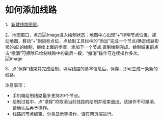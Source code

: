 # 如何添加线路

1、[新建线路图层](/m-layers.html)。

2、地图窗口，点击![image](https://pic.dituwuyou.com/map%2Fpicture%2Fmobile%2Fic_line.png)进入绘制状态：地图中心出现“+”标明节点位置，挪动地图，移动“+”到目标点位，点绘制工具栏中的“添加”完成一个节点(确定线路形状的点)的绘制，继续上面的步骤，添加下一个节点,直到绘制完成。绘制结束前点击“撤消”可擦除已绘制线路中的最后一段，“撤消”操作可连续操作多次。
![image](https://pic.dituwuyou.com/map%2Fpicture%2Fmobile%2Fdrawline-0.png)

3、点“保存”结束并完成绘制，填写线路的基本信息后，保存，即可生成一条新的线路。


注意事项：

- 手机端绘制线路最多支持20个节点。
- 绘制过程中，点“清除”将取消当前线路的绘制并结束退出。该操作不可撤消，请确认后再予操作。
- 线路的节点编辑、分类显示等操作，请在网页端进行。


